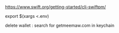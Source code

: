 https://www.swift.org/getting-started/cli-swiftpm/

export $(xargs <.env)

delete wallet : search for getmeemaw.com in keychain